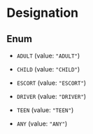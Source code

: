 

# Designation

## Enum


* `ADULT` (value: `"ADULT"`)

* `CHILD` (value: `"CHILD"`)

* `ESCORT` (value: `"ESCORT"`)

* `DRIVER` (value: `"DRIVER"`)

* `TEEN` (value: `"TEEN"`)

* `ANY` (value: `"ANY"`)



